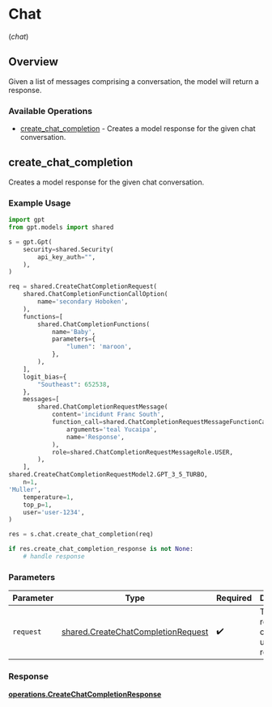 # Chat
(*chat*)

## Overview

Given a list of messages comprising a conversation, the model will return a response.

### Available Operations

* [create_chat_completion](#create_chat_completion) - Creates a model response for the given chat conversation.

## create_chat_completion

Creates a model response for the given chat conversation.

### Example Usage

```python
import gpt
from gpt.models import shared

s = gpt.Gpt(
    security=shared.Security(
        api_key_auth="",
    ),
)

req = shared.CreateChatCompletionRequest(
    shared.ChatCompletionFunctionCallOption(
        name='secondary Hoboken',
    ),
    functions=[
        shared.ChatCompletionFunctions(
            name='Baby',
            parameters={
                "lumen": 'maroon',
            },
        ),
    ],
    logit_bias={
        "Southeast": 652538,
    },
    messages=[
        shared.ChatCompletionRequestMessage(
            content='incidunt Franc South',
            function_call=shared.ChatCompletionRequestMessageFunctionCall(
                arguments='teal Yucaipa',
                name='Response',
            ),
            role=shared.ChatCompletionRequestMessageRole.USER,
        ),
    ],
shared.CreateChatCompletionRequestModel2.GPT_3_5_TURBO,
    n=1,
'Muller',
    temperature=1,
    top_p=1,
    user='user-1234',
)

res = s.chat.create_chat_completion(req)

if res.create_chat_completion_response is not None:
    # handle response
```

### Parameters

| Parameter                                                                                | Type                                                                                     | Required                                                                                 | Description                                                                              |
| ---------------------------------------------------------------------------------------- | ---------------------------------------------------------------------------------------- | ---------------------------------------------------------------------------------------- | ---------------------------------------------------------------------------------------- |
| `request`                                                                                | [shared.CreateChatCompletionRequest](../../models/shared/createchatcompletionrequest.md) | :heavy_check_mark:                                                                       | The request object to use for the request.                                               |


### Response

**[operations.CreateChatCompletionResponse](../../models/operations/createchatcompletionresponse.md)**

